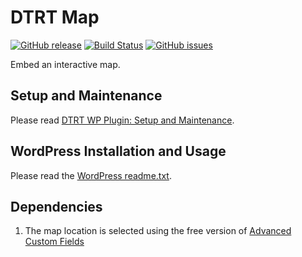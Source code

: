 # DTRT Map

[![GitHub release](https://img.shields.io/github/release/dotherightthing/wpdtrt-map.svg)](https://github.com/dotherightthing/wpdtrt-map/releases) [![Build Status](https://travis-ci.org/dotherightthing/wpdtrt-map.svg?branch=master)](https://travis-ci.org/dotherightthing/wpdtrt-map) [![GitHub issues](https://img.shields.io/github/issues/dotherightthing/wpdtrt-map.svg)](https://github.com/dotherightthing/wpdtrt-map/issues)

Embed an interactive map.

## Setup and Maintenance

Please read [DTRT WP Plugin: Setup and Maintenance](https://github.com/dotherightthing/wpdtrt-plugin#setup-and-maintenance).

## WordPress Installation and Usage

Please read the [WordPress readme.txt](readme.txt).

## Dependencies

1. The map location is selected using the free version of [Advanced Custom Fields](https://wordpress.org/plugins/advanced-custom-fields/)
